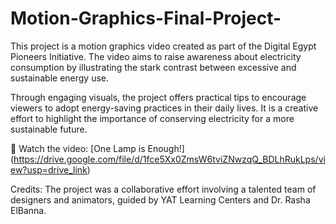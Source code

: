 # Motion-Graphics-Final-Project-
This project is a motion graphics video created as part of the Digital Egypt Pioneers Initiative. The video aims to raise awareness about electricity consumption by illustrating the stark contrast between excessive and sustainable energy use.

Through engaging visuals, the project offers practical tips to encourage viewers to adopt energy-saving practices in their daily lives. It is a creative effort to highlight the importance of conserving electricity for a more sustainable future.

🎥 Watch the video: [One Lamp is Enough!] (https://drive.google.com/file/d/1fce5Xx0ZmsW6tviZNwzqQ_BDLhRukLps/view?usp=drive_link)
 

Credits:
The project was a collaborative effort involving a talented team of designers and animators, guided by YAT Learning Centers and Dr. Rasha ElBanna.

